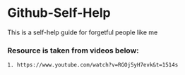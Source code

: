 # Github-Self-Help
This is a self-help guide for forgetful people like me 
### Resource is taken from videos below:
`````
1. https://www.youtube.com/watch?v=RGOj5yH7evk&t=1514s

